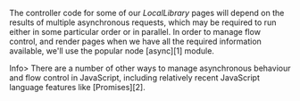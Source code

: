 The controller code for some of our _LocalLibrary_ pages will depend on the results of multiple asynchronous requests, which may be required to run either in some particular order or in parallel. In order to manage flow control, and render pages when we have all the required information available, we'll use the popular node [async][1] module.

Info> There are a number of other ways to manage asynchronous behaviour and flow control in JavaScript, including relatively recent JavaScript language features like [Promises][2].

